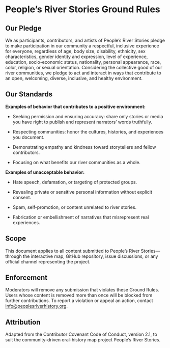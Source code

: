 # People’s River Stories Ground Rules

## Our Pledge

We as participants, contributors, and artists of People’s River Stories pledge to make participation in our community a respectful, inclusive experience for everyone, regardless of age, body size, disability, ethnicity, sex characteristics, gender identity and expression, level of experience, education, socio-economic status, nationality, personal appearance, race, color, religion, or sexual orientation. Considering the collective good of our river communities, we pledge to act and interact in ways that contribute to an open, welcoming, diverse, inclusive, and healthy environment.

## Our Standards

**Examples of behavior that contributes to a positive environment:**

- Seeking permission and ensuring accuracy: share only stories or media you have right to publish and represent narrators’ words truthfully.

- Respecting communities: honor the cultures, histories, and experiences you document.

- Demonstrating empathy and kindness toward storytellers and fellow contributors.

- Focusing on what benefits our river communities as a whole.

**Examples of unacceptable behavior:**

- Hate speech, defamation, or targeting of protected groups.

- Revealing private or sensitive personal information without explicit consent.

- Spam, self-promotion, or content unrelated to river stories.

- Fabrication or embellishment of narratives that misrepresent real experiences.

## Scope

This document applies to all content submitted to People’s River Stories—through the interactive map, GitHub repository, issue discussions, or any official channel representing the project.

## Enforcement

Moderators will remove any submission that violates these Ground Rules. Users whose content is removed more than once will be blocked from further contributions. To report a violation or appeal an action, contact [info@peoplesriverhistory.org]().

## Attribution

Adapted from the Contributor Covenant Code of Conduct, version 2.1, to suit the community-driven oral-history map project People’s River Stories.
